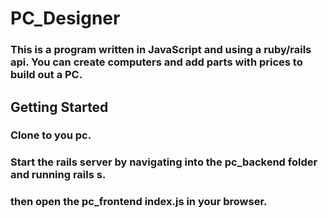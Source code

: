 # PC_Designer

### This is a program written in JavaScript and using a ruby/rails api. You can create computers and add parts with prices to build out a PC.

## Getting Started 
### Clone to you pc. 
### Start the rails server by navigating into the pc_backend folder and running rails s. 
### then open the pc_frontend index.js in your browser. 